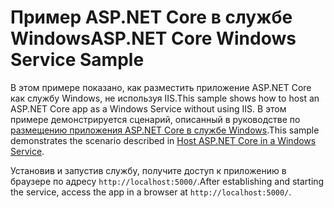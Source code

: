 # <a name="aspnet-core-windows-service-sample"></a><span data-ttu-id="7eecc-101">Пример ASP.NET Core в службе Windows</span><span class="sxs-lookup"><span data-stu-id="7eecc-101">ASP.NET Core Windows Service Sample</span></span>

<span data-ttu-id="7eecc-102">В этом примере показано, как разместить приложение ASP.NET Core как службу Windows, не используя IIS.</span><span class="sxs-lookup"><span data-stu-id="7eecc-102">This sample shows how to host an ASP.NET Core app as a Windows Service without using IIS.</span></span> <span data-ttu-id="7eecc-103">В этом примере демонстрируется сценарий, описанный в руководстве по [размещению приложения ASP.NET Core в службе Windows](https://docs.microsoft.com/aspnet/core/host-and-deploy/windows-service).</span><span class="sxs-lookup"><span data-stu-id="7eecc-103">This sample demonstrates the scenario described in [Host ASP.NET Core in a Windows Service](https://docs.microsoft.com/aspnet/core/host-and-deploy/windows-service).</span></span>

<span data-ttu-id="7eecc-104">Установив и запустив службу, получите доступ к приложению в браузере по адресу `http://localhost:5000/`.</span><span class="sxs-lookup"><span data-stu-id="7eecc-104">After establishing and starting the service, access the app in a browser at `http://localhost:5000/`.</span></span>
